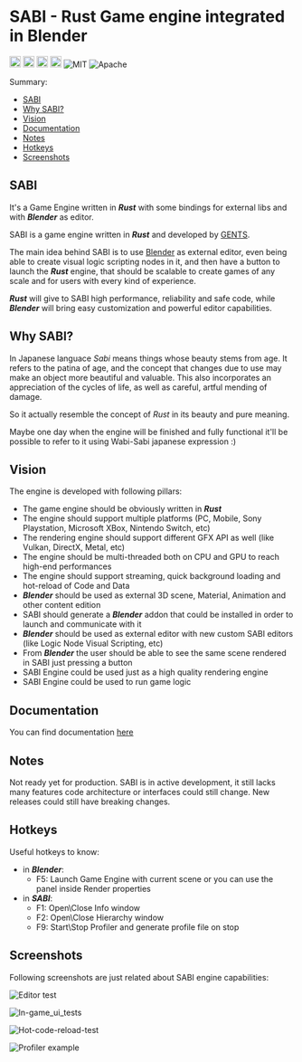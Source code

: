 # **SABI** - Rust Game engine integrated in Blender

[<img alt="github repository" src="https://img.shields.io/badge/github-gents83/SABI-8da0cb?logo=github" height="20">](https://github.com/gents83/SABI)
[<img alt="github pages" src="https://img.shields.io/badge/Docs-github-brightgreen" height="20">](https://gents83.github.io/SABI/)
[<img alt="github workflow sattus" src="https://img.shields.io/github/workflow/status/gents83/SABI/Deploy%20on%20Github%20Pages?style=plastic" height="20">](https://github.com/gents83/SABI/actions)
[<img alt="github sponsor" src="https://img.shields.io/github/sponsors/gents83?style=plastic" height="20">](https://github.com/sponsors/gents83)
![MIT](https://img.shields.io/badge/license-MIT-blue.svg)
![Apache](https://img.shields.io/badge/license-Apache-blue.svg)


Summary:
  - [SABI](#sabi)
  - [Why SABI?](#why-sabi)
  - [Vision](#vision)
  - [Documentation](#documentation)
  - [Notes](#notes)
  - [Hotkeys](#hotkeys)
  - [Screenshots](#screenshots)


## SABI

It's a Game Engine written in _**Rust**_ with some bindings for external libs and with _**Blender**_ as editor.

SABI is a game engine written in _**Rust**_ and developed by [GENTS](https://twitter.com/gents83). 

The main idea behind SABI is to use [Blender](https://www.blender.org/) as external editor, even being able to create visual logic scripting nodes in it, and then have a button to launch the _**Rust**_ engine, that should be scalable to create games of any scale and for users with every kind of experience.

_**Rust**_ will give to SABI high performance, reliability and safe code, while _**Blender**_ will bring easy customization and powerful editor capabilities.


## Why SABI?

In Japanese languace _Sabi_ means things whose beauty stems from age. It refers to the patina of age, and the concept that changes due to use may make an object more beautiful and valuable. This also incorporates an appreciation of the cycles of life, as well as careful, artful mending of damage.

So it actually resemble the concept of _Rust_ in its beauty and pure meaning.

Maybe one day when the engine will be finished and fully functional it'll be possible to refer to it using Wabi-Sabi japanese expression :)


## Vision

The engine is developed with following pillars:
- The game engine should be obviously written in _**Rust**_
- The engine should support multiple platforms (PC, Mobile, Sony Playstation, Microsoft XBox, Nintendo Switch, etc)
- The rendering engine should support different GFX API as well (like Vulkan, DirectX, Metal, etc)
- The engine should be multi-threaded both on CPU and GPU to reach high-end performances
- The engine should support streaming, quick background loading and hot-reload of Code and Data
- _**Blender**_ should be used as external 3D scene, Material, Animation and other content edition 
- SABI should generate a _**Blender**_ addon that could be installed in order to launch and communicate with it
- _**Blender**_ should be used as external editor with new custom SABI editors (like Logic Node Visual Scripting, etc) 
- From _**Blender**_ the user should be able to see the same scene rendered in SABI just pressing a button
- SABI Engine could be used just as a high quality rendering engine
- SABI Engine could be used to run game logic  


## Documentation 

You can find documentation [here](https://gents83.github.io/SABI/)

## Notes

Not ready yet for production.
SABI is in active development, it still lacks many features code architecture or interfaces could still change. 
New releases could still have breaking changes.


## Hotkeys

Useful hotkeys to know:
- in **_Blender_**:
  - F5: Launch Game Engine with current scene or you can use the panel inside Render properties
- in **_SABI_**:
  - F1: Open\Close Info window
  - F2: Open\Close Hierarchy window
  - F9: Start\Stop Profiler and generate profile file on stop


## Screenshots

Following screenshots are just related about SABI engine capabilities:

![Editor test](https://user-images.githubusercontent.com/62186646/130697761-056e6de4-fccb-42fc-8271-ccfa9ab0544f.gif)

![In-game_ui_tests](https://user-images.githubusercontent.com/62186646/127272503-6ff30eba-ea2a-46a0-bdc7-9be6cc32aee1.gif)

![Hot-code-reload-test](https://user-images.githubusercontent.com/62186646/130698279-9daa7b9a-1f3c-4556-be0c-37f8a1c4431e.gif)

![Profiler example](https://user-images.githubusercontent.com/62186646/120451742-f9968e80-c391-11eb-962e-13d132e09847.jpg)
